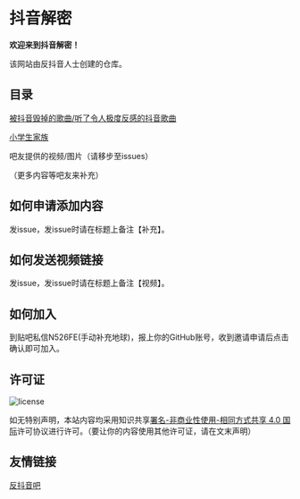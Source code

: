 # 抖音解密
**欢迎来到抖音解密！**

该网站由反抖音人士创建的仓库。
## 目录
[被抖音毁掉的歌曲/听了令人极度反感的抖音歌曲](https://github.com/douyinleak/douyinleak.github.io/tree/master/songs)

[小学生家族](https://github.com/douyinleak/douyinleak.github.io/tree/master/nc)

吧友提供的视频/图片（请移步至issues）

（更多内容等吧友来补充）

## 如何申请添加内容

发issue，发issue时请在标题上备注【补充】。

## 如何发送视频链接

发issue，发issue时请在标题上备注【视频】。

## 如何加入

到贴吧私信N526FE(手动补充地球)，报上你的GitHub账号，收到邀请申请后点击确认即可加入。

## 许可证
![license](https://i.creativecommons.org/l/by-nc-sa/4.0/88x31.png)
  
如无特别声明，本站内容均采用知识共享[署名-非商业性使用-相同方式共享 4.0 国际](http://creativecommons.org/licenses/by-nc-sa/4.0/)许可协议进行许可。（要让你的内容使用其他许可证，请在文末声明）

## 友情链接
[反抖音吧](https://tieba.baidu.com/f?kw=%E5%8F%8D%E6%8A%96%E9%9F%B3&ie=utf-8)
